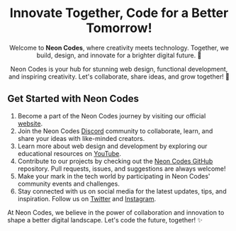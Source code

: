 <div align="center">
    <h1>Innovate Together, Code for a Better Tomorrow!</h1>
    
    
<p> Welcome to <b>Neon Codes</b>, where creativity meets technology. Together, we build, design, and innovate for a brighter digital future. 🚀 </p>
    <p> Neon Codes is your hub for stunning web design, functional development, and inspiring creativity. Let's collaborate, share ideas, and grow together! 🌟 </p>
</div>

<h2>Get Started with Neon Codes</h2>
<ol>
    <li>Become a part of the Neon Codes journey by visiting our official <a href="https://neoncodes.org">website</a>.</li>
    <li> Join the Neon Codes <a href="https://discord.neoncodes.org">Discord</a> community to collaborate, learn, and share your ideas with like-minded creators.</li>
    <li> Learn more about web design and development by exploring our educational resources on <a href="https://youtube.com/neoncodes">YouTube</a>.</li>
    <li> Contribute to our projects by checking out the <a href="https://github.com/neoncodes">Neon Codes GitHub</a> repository. Pull requests, issues, and suggestions are always welcome!</li>
    <li> Make your mark in the tech world by participating in Neon Codes' community events and challenges.</li>
    <li> Stay connected with us on social media for the latest updates, tips, and inspiration. Follow us on <a href="https://twitter.com/neoncodes">Twitter</a> and <a href="https://instagram.com/neoncodes">Instagram</a>.</li>
</ol>

<p>At Neon Codes, we believe in the power of collaboration and innovation to shape a better digital landscape. Let's code the future, together! ✨</p>
